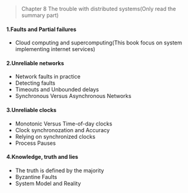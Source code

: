 > Chapter 8 The trouble with distributed systems(Only read the summary part)

#### 1.Faults and Partial failures
* Cloud computing and supercomputing(This book focus on system implementing internet services)

#### 2.Unreliable networks
* Network faults in practice
* Detecting faults
* Timeouts and Unbounded delays
* Synchronous Versus Asynchronous Networks

#### 3.Unreliable clocks
* Monotonic Versus Time-of-day clocks
* Clock synchronozation and Accuracy
* Relying on synchronized clocks
* Process Pauses

#### 4.Knowledge, truth and lies
* The truth is defined by the majority
* Byzantine Faults
* System Model and Reality

